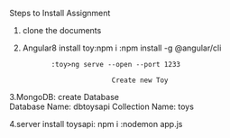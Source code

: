 
Steps to Install Assignment
 1. clone the documents
 2. Angular8 
  install toy:npm i 
               :npm install -g  @angular/cli 		
							 
               :toy>ng serve --open --port 1233	  		

							  Create new Toy 
             
 3.MongoDB: create Database  
              Database Name: dbtoysapi
              Collection Name: toys
 
 4.server
  install  toysapi: npm i 
                 :nodemon app.js
              
